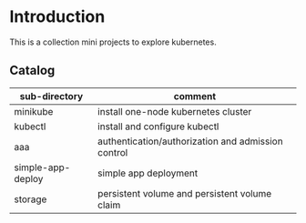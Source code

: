 # Introduction

This is a collection mini projects to explore kubernetes.

## Catalog

| sub-directory      | comment                                             |
| ------------------ | --------------------------------------------------- |
| minikube           | install one-node kubernetes cluster                 |
| kubectl            | install and configure kubectl                       |
| aaa                | authentication/authorization and admission control  |
| simple-app-deploy  | simple app deployment                               |
| storage            | persistent volume and persistent volume claim       |
